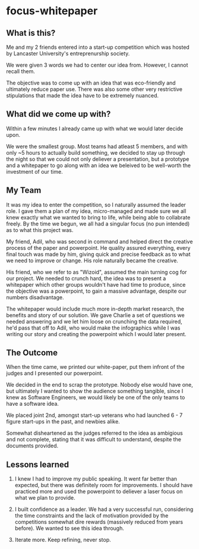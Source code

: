 # focus-whitepaper

## What is this?

Me and my 2 friends entered into a start-up competition which was hosted by Lancaster University's entreprenurship society.

We were given 3 words we had to center our idea from. However, I cannot recall them.

The objective was to come up with an idea that was eco-friendly and ultimately reduce paper use. There was also some other very restrictive stipulations that made the idea have to be extremely nuanced.

## What did we come up with?

Within a few minutes I already came up with what we would later decide upon.

We were the smallest group. Most teams had atleast 5 members, and with only ~5 hours to actually build something, we decided to stay up through the night so that we could not only deliever a presentation, but a prototype and a whitepaper to go along with an idea we beleived to be well-worth the investment of our time.

## My Team

It was my idea to enter the competition, so I naturally assumed the leader role. I gave them a plan of my idea, micro-managed and made sure we all knew exactly what we wanted to bring to life, while being able to collabrate freely. By the time we begun, we all had a singular focus (no pun intended) as to what this project was.

My friend, Adil, who was second in command and helped direct the creative process of the paper and powerpoint. He quality assured everything, every final touch was made by him, giving quick and precise feedback as to what we need to improve or change. His role naturally became the creative.

His friend, who we refer to as "Wizoid", assumed the main turning cog for our project. We needed to crunch hard, the idea was to present a whitepaper which other groups wouldn't have had time to produce, since the objective was a powerpoint, to gain a massive advantage, despite our numbers disadvantage.

The whitepaper would include much more in-depth market research, the benefits and story of our solution. We gave Charlie a set of questions we needed answering and we let him loose on crunching the data required, he'd pass that off to Adil, who would make the infographics while I was writing our story and creating the powerpoint which I would later present.

## The Outcome

When the time came, we printed our white-paper, put them infront of the judges and I presented our powerpoint.

We decided in the end to scrap the prototype. Nobody else would have one, but ultimately I wanted to show the audience something tangible, since I knew as Software Engineers, we would likely be one of the only teams to have a software idea.

We placed joint 2nd, amongst start-up veterans who had launched 6 - 7 figure start-ups in the past, and newbies alike.

Somewhat disheartened as the judges referred to the idea as ambigious and not complete, stating that it was difficult to understand, despite the documents provided.

## Lessons learned

1. I knew I had to improve my public speaking. It went far better than expected, but there was definitely room for improvements. I should have practiced more and used the powerpoint to deliever a laser focus on what we plan to provide.

2. I built confidence as a leader. We had a very successful run, considering the time constraints and the lack of motivation provided by the competitions somewhat dire rewards (massively reduced from years before). We wanted to see this idea through.

3. Iterate more. Keep refining, never stop.
